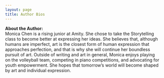 ```yaml
---
layout: page
title: Author Bios
---
```

<p><strong>About the Author:</strong><br>
Monica Chen is a rising junior at Amity. She chose to take the Storytelling class to become better at expressing her ideas. She believes that, although humans are imperfect, art is the closest form of human expression that approaches perfection, and that is why she will continue her boundless pursuit of art. Outside of writing and art in general, Monica enjoys playing on the volleyball team, competing in piano competitions, and advocating for youth empowerment. She hopes that tomorrow’s world will become shaped by art and individual expression.</p>
